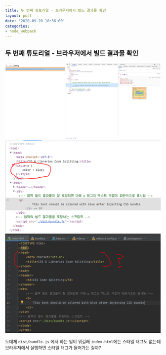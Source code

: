 ```yaml
---
title: 두 번째 튜토리얼 - 브라우저에서 빌드 결과물 확인
layout: post
date: '2020-09-20 18:36:00'
categories:
- node_webpack
---
```


## 두 번째 튜토리얼 - 브라우저에서 빌드 결과물 확인

![](/static/img/node/webpack/image57.png)
![](/static/img/node/webpack/image58.png)
![](/static/img/node/webpack/image59.png)

도대체 `dist/bundle.js` 에서 하는 일이 뭐길래 `index.html`에는 스타일 태그도 없는데 브라우저에서 실행하면 스타일 태그가 들어가는 걸까?